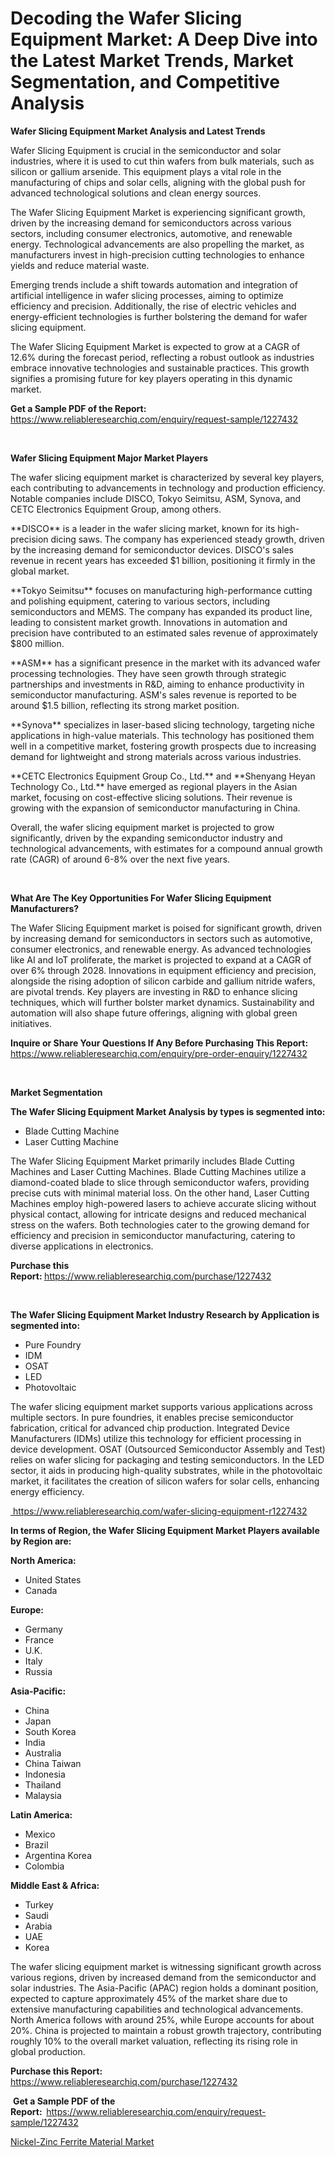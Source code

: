 <p><h1>Decoding the Wafer Slicing Equipment Market: A Deep Dive into the Latest Market Trends, Market Segmentation, and Competitive Analysis</h1></p><p><strong>Wafer Slicing Equipment Market Analysis and Latest Trends</strong></p>
<p><p>Wafer Slicing Equipment is crucial in the semiconductor and solar industries, where it is used to cut thin wafers from bulk materials, such as silicon or gallium arsenide. This equipment plays a vital role in the manufacturing of chips and solar cells, aligning with the global push for advanced technological solutions and clean energy sources.</p><p>The Wafer Slicing Equipment Market is experiencing significant growth, driven by the increasing demand for semiconductors across various sectors, including consumer electronics, automotive, and renewable energy. Technological advancements are also propelling the market, as manufacturers invest in high-precision cutting technologies to enhance yields and reduce material waste.</p><p>Emerging trends include a shift towards automation and integration of artificial intelligence in wafer slicing processes, aiming to optimize efficiency and precision. Additionally, the rise of electric vehicles and energy-efficient technologies is further bolstering the demand for wafer slicing equipment.</p><p>The Wafer Slicing Equipment Market is expected to grow at a CAGR of 12.6% during the forecast period, reflecting a robust outlook as industries embrace innovative technologies and sustainable practices. This growth signifies a promising future for key players operating in this dynamic market.</p></p>
<p><strong>Get a Sample PDF of the Report:&nbsp;</strong> <a href="https://www.reliableresearchiq.com/enquiry/request-sample/1227432?utm_campaign=3381&utm_medium=2&utm_source=Github&utm_content=ia&utm_term=06042025&utm_id=wafer-slicing-equipment">https://www.reliableresearchiq.com/enquiry/request-sample/1227432</a></p>
<p>&nbsp;</p>
<p><strong>Wafer Slicing Equipment Major Market Players</strong></p>
<p><p>The wafer slicing equipment market is characterized by several key players, each contributing to advancements in technology and production efficiency. Notable companies include DISCO, Tokyo Seimitsu, ASM, Synova, and CETC Electronics Equipment Group, among others.</p><p>**DISCO** is a leader in the wafer slicing market, known for its high-precision dicing saws. The company has experienced steady growth, driven by the increasing demand for semiconductor devices. DISCO's sales revenue in recent years has exceeded $1 billion, positioning it firmly in the global market.</p><p>**Tokyo Seimitsu** focuses on manufacturing high-performance cutting and polishing equipment, catering to various sectors, including semiconductors and MEMS. The company has expanded its product line, leading to consistent market growth. Innovations in automation and precision have contributed to an estimated sales revenue of approximately $800 million.</p><p>**ASM** has a significant presence in the market with its advanced wafer processing technologies. They have seen growth through strategic partnerships and investments in R&D, aiming to enhance productivity in semiconductor manufacturing. ASM's sales revenue is reported to be around $1.5 billion, reflecting its strong market position.</p><p>**Synova** specializes in laser-based slicing technology, targeting niche applications in high-value materials. This technology has positioned them well in a competitive market, fostering growth prospects due to increasing demand for lightweight and strong materials across various industries.</p><p>**CETC Electronics Equipment Group Co., Ltd.** and **Shenyang Heyan Technology Co., Ltd.** have emerged as regional players in the Asian market, focusing on cost-effective slicing solutions. Their revenue is growing with the expansion of semiconductor manufacturing in China.</p><p>Overall, the wafer slicing equipment market is projected to grow significantly, driven by the expanding semiconductor industry and technological advancements, with estimates for a compound annual growth rate (CAGR) of around 6-8% over the next five years.</p></p>
<p>&nbsp;</p>
<p><strong>What Are The Key Opportunities For Wafer Slicing Equipment Manufacturers?</strong></p>
<p><p>The Wafer Slicing Equipment market is poised for significant growth, driven by increasing demand for semiconductors in sectors such as automotive, consumer electronics, and renewable energy. As advanced technologies like AI and IoT proliferate, the market is projected to expand at a CAGR of over 6% through 2028. Innovations in equipment efficiency and precision, alongside the rising adoption of silicon carbide and gallium nitride wafers, are pivotal trends. Key players are investing in R&D to enhance slicing techniques, which will further bolster market dynamics. Sustainability and automation will also shape future offerings, aligning with global green initiatives.</p></p>
<p><strong>Inquire or Share Your Questions If Any Before Purchasing This Report:</strong> <a href="https://www.reliableresearchiq.com/enquiry/pre-order-enquiry/1227432?utm_campaign=3381&utm_medium=2&utm_source=Github&utm_content=ia&utm_term=06042025&utm_id=wafer-slicing-equipment">https://www.reliableresearchiq.com/enquiry/pre-order-enquiry/1227432</a></p>
<p>&nbsp;</p>
<p><strong>Market Segmentation</strong></p>
<p><strong>The Wafer Slicing Equipment Market Analysis by types is segmented into:</strong></p>
<p><ul><li>Blade Cutting Machine</li><li>Laser Cutting Machine</li></ul></p>
<p><p>The Wafer Slicing Equipment Market primarily includes Blade Cutting Machines and Laser Cutting Machines. Blade Cutting Machines utilize a diamond-coated blade to slice through semiconductor wafers, providing precise cuts with minimal material loss. On the other hand, Laser Cutting Machines employ high-powered lasers to achieve accurate slicing without physical contact, allowing for intricate designs and reduced mechanical stress on the wafers. Both technologies cater to the growing demand for efficiency and precision in semiconductor manufacturing, catering to diverse applications in electronics.</p></p>
<p><strong>Purchase this Report:&nbsp;</strong><a href="https://www.reliableresearchiq.com/purchase/1227432?utm_campaign=3381&utm_medium=2&utm_source=Github&utm_content=ia&utm_term=06042025&utm_id=wafer-slicing-equipment">https://www.reliableresearchiq.com/purchase/1227432</a></p>
<p>&nbsp;</p>
<p><strong>The Wafer Slicing Equipment Market Industry Research by Application is segmented into:</strong></p>
<p><ul><li>Pure Foundry</li><li>IDM</li><li>OSAT</li><li>LED</li><li>Photovoltaic</li></ul></p>
<p><p>The wafer slicing equipment market supports various applications across multiple sectors. In pure foundries, it enables precise semiconductor fabrication, critical for advanced chip production. Integrated Device Manufacturers (IDMs) utilize this technology for efficient processing in device development. OSAT (Outsourced Semiconductor Assembly and Test) relies on wafer slicing for packaging and testing semiconductors. In the LED sector, it aids in producing high-quality substrates, while in the photovoltaic market, it facilitates the creation of silicon wafers for solar cells, enhancing energy efficiency.</p></p>
<p><a href="https://www.reliableresearchiq.com/wafer-slicing-equipment-r1227432?utm_campaign=3381&utm_medium=2&utm_source=Github&utm_content=ia&utm_term=06042025&utm_id=wafer-slicing-equipment">&nbsp;https://www.reliableresearchiq.com/wafer-slicing-equipment-r1227432</a></p>
<p><strong>In terms of Region, the Wafer Slicing Equipment Market Players available by Region are:</strong></p>
<p>
    <p> <strong> North America: </strong>
        <ul>
            <li>United States</li>
            <li>Canada</li>
        </ul>
        </p> 
    <p> <strong> Europe: </strong>
        <ul>
            <li>Germany</li>
            <li>France</li>
            <li>U.K.</li>
            <li>Italy</li>
            <li>Russia</li>
        </ul>
        </p> 
    <p> <strong> Asia-Pacific: </strong>
        <ul>
            <li>China</li>
            <li>Japan</li>
            <li>South Korea</li>
            <li>India</li>
            <li>Australia</li>
            <li>China Taiwan</li>
            <li>Indonesia</li>
            <li>Thailand</li>
            <li>Malaysia</li>
        </ul>
        </p> 
    <p> <strong> Latin America: </strong>
        <ul>
            <li>Mexico</li>
            <li>Brazil</li>
            <li>Argentina Korea</li>
            <li>Colombia</li>
        </ul>
        </p> 
    <p> <strong> Middle East & Africa: </strong>
        <ul>
            <li>Turkey</li>
            <li>Saudi</li>
            <li>Arabia</li>
            <li>UAE</li>
            <li>Korea</li>
        </ul>
    </p>
    </p>
<p><p>The wafer slicing equipment market is witnessing significant growth across various regions, driven by increased demand from the semiconductor and solar industries. The Asia-Pacific (APAC) region holds a dominant position, expected to capture approximately 45% of the market share due to extensive manufacturing capabilities and technological advancements. North America follows with around 25%, while Europe accounts for about 20%. China is projected to maintain a robust growth trajectory, contributing roughly 10% to the overall market valuation, reflecting its rising role in global production.</p></p>
<p><strong>Purchase this Report: </strong><a href="https://www.reliableresearchiq.com/purchase/1227432?utm_campaign=3381&utm_medium=2&utm_source=Github&utm_content=ia&utm_term=06042025&utm_id=wafer-slicing-equipment">https://www.reliableresearchiq.com/purchase/1227432</a></p>
<p>&nbsp;<strong>Get a Sample PDF of the Report:&nbsp;&nbsp;</strong><a href="https://www.reliableresearchiq.com/enquiry/request-sample/1227432?utm_campaign=3381&utm_medium=2&utm_source=Github&utm_content=ia&utm_term=06042025&utm_id=wafer-slicing-equipment">https://www.reliableresearchiq.com/enquiry/request-sample/1227432</a></p>
<p><strong></strong></p>
<p><p><a href="https://github.com/leijavaagexo/Market-Research-Report-List-1/blob/main/nickel-zinc-ferrite-material-market.md?utm_campaign=3381&utm_medium=2&utm_source=Github&utm_content=ia&utm_term=06042025&utm_id=wafer-slicing-equipment">Nickel-Zinc Ferrite Material Market</a></p></p>